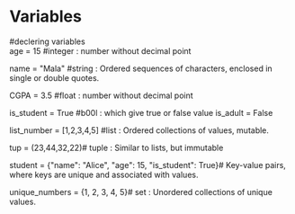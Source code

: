 # Variables
#declering variables<br>
age = 15 #integer : number without decimal point

name = "Mala" #string : Ordered sequences of characters, enclosed in single or double quotes.

CGPA = 3.5 #float : number without decimal point

is_student = True #b00l :  which give true or false value
is_adult = False

list_number = [1,2,3,4,5] #list : Ordered collections of values, mutable.

tup = (23,44,32,22)# tuple : Similar to lists, but immutable

student = {"name": "Alice", "age": 15, "is_student": True}# Key-value pairs, where keys are unique and associated with values.

unique_numbers = {1, 2, 3, 4, 5}# set :  Unordered collections of unique values.



